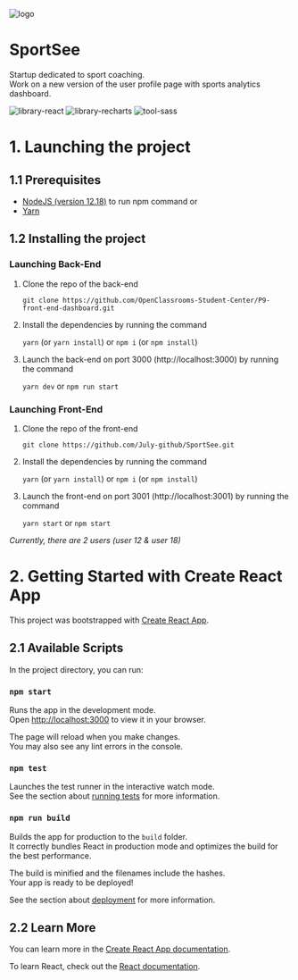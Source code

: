 ![logo](https://user-images.githubusercontent.com/76209231/169522099-204659eb-76cb-4da7-a7f9-df91211fef56.svg)

# SportSee

Startup dedicated to sport coaching.\
Work on a new version of the user profile page with sports analytics dashboard.

![library-react](https://user-images.githubusercontent.com/76209231/169810015-87e342f6-ce87-4033-8e16-8194630f88e0.svg)
![library-recharts](https://user-images.githubusercontent.com/76209231/169810257-b16891a3-8f04-4e3c-8e3a-68a81e8f642b.svg)
![tool-sass](https://user-images.githubusercontent.com/76209231/169813018-fb083b76-0ea4-4a9c-816a-19786ccdd023.svg)


# 1. Launching the project

## 1.1 Prerequisites

* [NodeJS (version 12.18)](https://nodejs.org/en/) to run npm command
or
* [Yarn](https://yarnpkg.com/)


## 1.2 Installing the project

### Launching Back-End

1. Clone the repo of the back-end

    `git clone https://github.com/OpenClassrooms-Student-Center/P9-front-end-dashboard.git`
2. Install the dependencies by running the command 

    `yarn` (or `yarn install`) or `npm i` (or `npm install`)
3. Launch the back-end on port 3000 (http://localhost:3000) by running the command 

    `yarn dev` or `npm run start`

### Launching Front-End

1. Clone the repo of the front-end

    `git clone https://github.com/July-github/SportSee.git`
2. Install the dependencies by running the command 

    `yarn` (or `yarn install`) or `npm i` (or `npm install`)
3. Launch the front-end on port 3001 (http://localhost:3001) by running the command 

    `yarn start` or `npm start`

*Currently, there are 2 users (user 12 & user 18)*


# 2. Getting Started with Create React App

This project was bootstrapped with [Create React App](https://github.com/facebook/create-react-app).

## 2.1 Available Scripts

In the project directory, you can run:

### `npm start`

Runs the app in the development mode.\
Open [http://localhost:3000](http://localhost:3000) to view it in your browser.

The page will reload when you make changes.\
You may also see any lint errors in the console.

### `npm test`

Launches the test runner in the interactive watch mode.\
See the section about [running tests](https://facebook.github.io/create-react-app/docs/running-tests) for more information.

### `npm run build`

Builds the app for production to the `build` folder.\
It correctly bundles React in production mode and optimizes the build for the best performance.

The build is minified and the filenames include the hashes.\
Your app is ready to be deployed!

See the section about [deployment](https://facebook.github.io/create-react-app/docs/deployment) for more information.

## 2.2 Learn More

You can learn more in the [Create React App documentation](https://facebook.github.io/create-react-app/docs/getting-started).

To learn React, check out the [React documentation](https://reactjs.org/).


